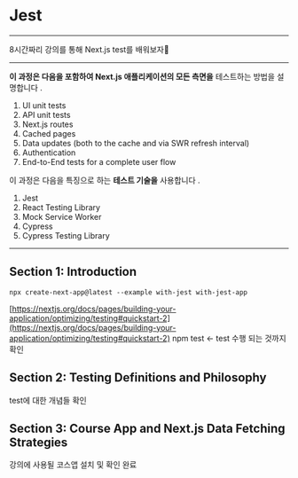 # Jest

---

8시간짜리 강의를 통해 Next.js test를 배워보자💪

---

**이 과정은 다음을 포함하여 Next.js 애플리케이션의 모든 측면을** 테스트하는 방법을 설명합니다 .

1. UI unit tests
2. API unit tests
3. Next.js routes
4. Cached pages
5. Data updates (both to the cache and via SWR refresh interval)
6. Authentication
7. End-to-End tests for a complete user flow

이 과정은 다음을 특징으로 하는 **테스트 기술을** 사용합니다 .

1. Jest
2. React Testing Library
3. Mock Service Worker
4. Cypress
5. Cypress Testing Library

---


## Section 1: Introduction
```
npx create-next-app@latest --example with-jest with-jest-app
```
[https://nextjs.org/docs/pages/building-your-application/optimizing/testing#quickstart-2](https://nextjs.org/docs/pages/building-your-application/optimizing/testing#quickstart-2)
npm test ← test 수행 되는 것까지 확인



## Section 2: Testing Definitions and Philosophy
test에 대한 개념들 확인


## Section 3: Course App and Next.js Data Fetching Strategies
강의에 사용될 코스앱 설치 및 확인 완료
